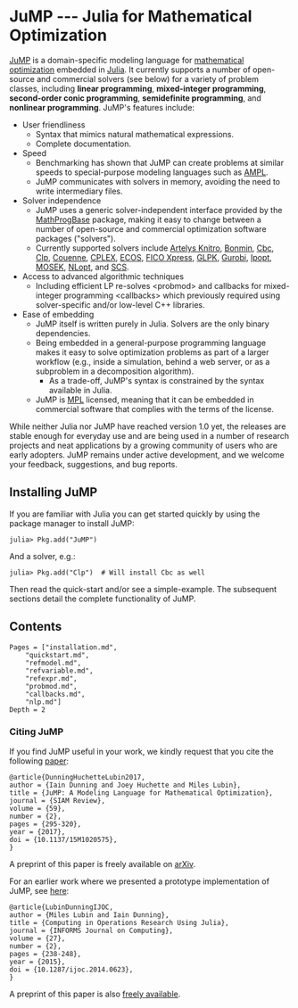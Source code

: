 JuMP --- Julia for Mathematical Optimization
============================================

[JuMP](https://github.com/JuliaOpt/JuMP.jl) is a domain-specific modeling language for [mathematical optimization](http://en.wikipedia.org/wiki/Mathematical_optimization) embedded in [Julia](http://julialang.org/). It currently supports a number of open-source and commercial solvers (see below) for a variety of problem classes, including **linear programming**, **mixed-integer programming**, **second-order conic programming**, **semidefinite programming**, and **nonlinear programming**. JuMP's features include:

-   User friendliness
    -   Syntax that mimics natural mathematical expressions.
    -   Complete documentation.
-   Speed
    -   Benchmarking has shown that JuMP can create problems at similar speeds to special-purpose modeling languages such as [AMPL](http://www.ampl.com/).
    -   JuMP communicates with solvers in memory, avoiding the need to write intermediary files.
-   Solver independence
    -   JuMP uses a generic solver-independent interface provided by the [MathProgBase](https://github.com/mlubin/MathProgBase.jl) package, making it easy to change between a number of open-source and commercial optimization software packages ("solvers").
    -   Currently supported solvers include [Artelys Knitro](http://artelys.com/en/optimization-tools/knitro), [Bonmin](https://projects.coin-or.org/Bonmin), [Cbc](https://projects.coin-or.org/Cbc), [Clp](https://projects.coin-or.org/Clp), [Couenne](https://projects.coin-or.org/Couenne), [CPLEX](http://www-01.ibm.com/software/commerce/optimization/cplex-optimizer/), [ECOS](https://github.com/ifa-ethz/ecos), [FICO Xpress](http://www.fico.com/en/products/fico-xpress-optimization-suite), [GLPK](http://www.gnu.org/software/glpk/), [Gurobi](http://www.gurobi.com), [Ipopt](https://projects.coin-or.org/Ipopt), [MOSEK](http://www.mosek.com/), [NLopt](http://ab-initio.mit.edu/wiki/index.php/NLopt), and [SCS](https://github.com/cvxgrp/scs).
-   Access to advanced algorithmic techniques
    -   Including efficient LP re-solves &lt;probmod&gt; and callbacks for mixed-integer programming &lt;callbacks&gt; which previously required using solver-specific and/or low-level C++ libraries.
-   Ease of embedding
    -   JuMP itself is written purely in Julia. Solvers are the only binary dependencies.
    -   Being embedded in a general-purpose programming language makes it easy to solve optimization problems as part of a larger workflow (e.g., inside a simulation, behind a web server, or as a subproblem in a decomposition algorithm).
        -   As a trade-off, JuMP's syntax is constrained by the syntax available in Julia.
    -   JuMP is [MPL](https://www.mozilla.org/MPL/2.0/) licensed, meaning that it can be embedded in commercial software that complies with the terms of the license.

While neither Julia nor JuMP have reached version 1.0 yet, the releases are stable enough for everyday use and are being used in a number of research projects and neat applications by a growing community of users who are early adopters. JuMP remains under active development, and we welcome your feedback, suggestions, and bug reports.

Installing JuMP
---------------

If you are familiar with Julia you can get started quickly by using the package manager to install JuMP:

    julia> Pkg.add("JuMP")

And a solver, e.g.:

    julia> Pkg.add("Clp")  # Will install Cbc as well

Then read the quick-start and/or see a simple-example. The subsequent sections detail the complete functionality of JuMP.

Contents
--------

```@contents
Pages = ["installation.md",
    "quickstart.md",
    "refmodel.md",
    "refvariable.md",
    "refexpr.md",
    "probmod.md",
    "callbacks.md",
    "nlp.md"]
Depth = 2
```

### Citing JuMP

If you find JuMP useful in your work, we kindly request that you cite the following [paper](http://dx.doi.org/10.1137/15M1020575):

``` sourceCode
@article{DunningHuchetteLubin2017,
author = {Iain Dunning and Joey Huchette and Miles Lubin},
title = {JuMP: A Modeling Language for Mathematical Optimization},
journal = {SIAM Review},
volume = {59},
number = {2},
pages = {295-320},
year = {2017},
doi = {10.1137/15M1020575},
}
```

A preprint of this paper is freely available on [arXiv](http://arxiv.org/abs/1508.01982).

For an earlier work where we presented a prototype implementation of JuMP, see [here](http://dx.doi.org/10.1287/ijoc.2014.0623):

``` sourceCode
@article{LubinDunningIJOC,
author = {Miles Lubin and Iain Dunning},
title = {Computing in Operations Research Using Julia},
journal = {INFORMS Journal on Computing},
volume = {27},
number = {2},
pages = {238-248},
year = {2015},
doi = {10.1287/ijoc.2014.0623},
}
```

A preprint of this paper is also [freely available](http://arxiv.org/abs/1312.1431).
